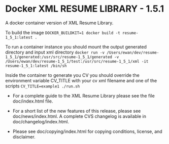 # Docker XML RESUME LIBRARY - 1.5.1

A docker container version of XML Resume Library.

To build the image `DOCKER_BUILDKIT=1 docker build -t resume-1_5_1:latest .`

To run a container instance you should mount the output generated directory and input xml directory
`docker run -v /Users/ewan/dev/resume-1_5_1/generated:/usr/src/resume-1_5_1/generated -v /Users/ewan/dev/resume-1_5_1/test:/usr/src/resume-1_5_1/xml -it resume-1_5_1:latest /bin/sh`

Inside the container to generate you CV you should override the environment variable CV_TITLE with your cv xml filename and one of the scripts
`CV_TITLE=example1 ./run.sh`

* For a complete guide to the XML Resume Library please see the
file doc/index.html file.

* For a short list of the new features of this release, please see
doc/news/index.html.  A complete CVS changelog is available in
doc/changelog/index.html.

* Please see doc/copying/index.html for copying conditions, license, and
disclaimer.
